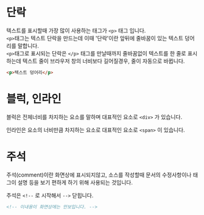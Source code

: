 # 단락

텍스트를 표시할때 가장 많이 사용하는 태그가 `<p>` 태그 입니다.   
`<p>`태그는 텍스트 단락을 만드는데 이때 '단락'이란 앞뒤에 줄바꿈이 있는 텍스트 덩어리를 말합니다.   
`<p>`태그로 표시되는 단락은 `</p>` 태그를 만날때까지 줄바꿈없이 텍스트를 한 줄로 표시하는데 텍스트 줄이 브라우저 창의 너비보다 길어질경우, 줄이 자동으로 바뀝니다.

```html
<p>텍스트 덩어리</p>
```


# 블럭, 인라인

블럭은 전체너비를 차지하는 요소를 말하며 대표적인 요소로 `<div>` 가 있습니다.

인라인은 요소의 너비만큼 차지하는 요소로 대표적인 요소로 `<span>` 이 있습니다.





# 주석

주석(comment)이란 화면상에 표시되지않고, 소스를 작성할때 문서의 수정사항이나 태그이 설명 등을 보기 편하게 하기 위해 사용되는 것입니다.

주석은 `<!--` 로 시작해서 `-->` 닫힙니다.

```html
<!-- 이내용이 화면상에는 안보입니다. -->
```

<br><br>